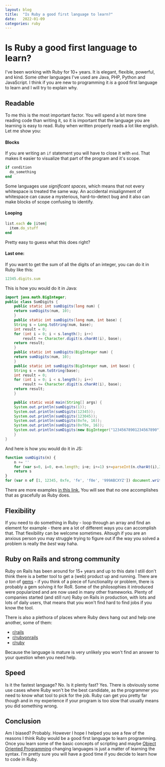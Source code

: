 ```yaml
---
layout: blog
title:  "Is Ruby a good first language to learn?"
date:   2022-01-09
categories: ruby
---
```


# Is Ruby a good first language to learn?

I've been working with Ruby for 10+ years. It is elegant, flexible, powerful, and kind. Some other languages I've used are Java, PHP, Python and JavaScript.
I think if you are new to programming it _is_ a good first language to learn and I will try to explain why.

## Readable

To me this is the most important factor. You will spend a lot more time reading code than writing it, so it is important that the language you are learning is easy to read. Ruby when written properly reads a lot like english. Let me show you:

#### Blocks

If you are writing an `if` statement you will have to close it with `end`. That makes it easier to visualize that part of the program and it's scope.

```ruby
if condition
  do_something
end
```

Some languages use _significant spaces_, which means that not every whitespace is treated the same way. An accidental misalignment of whitespace can cause a mysterious, hard-to-detect bug and it also can make blocks of scope confusing to identify.

#### Looping

```ruby
list.each do |item|
  item.do_stuff
end
```

Pretty easy to guess what this does right?

#### Last one:

If you want to get the sum of all the digits of an integer, you can do it in Ruby like this:

```ruby
12345.digits.sum
```

This is how you would do it in Java:

```java
import java.math.BigInteger;
public class SumDigits {
    public static int sumDigits(long num) {
	return sumDigits(num, 10);
    }
    public static int sumDigits(long num, int base) {
	String s = Long.toString(num, base);
	int result = 0;
	for (int i = 0; i < s.length(); i++)
	    result += Character.digit(s.charAt(i), base);
	return result;
    }
    public static int sumDigits(BigInteger num) {
	return sumDigits(num, 10);
    }
    public static int sumDigits(BigInteger num, int base) {
	String s = num.toString(base);
	int result = 0;
	for (int i = 0; i < s.length(); i++)
	    result += Character.digit(s.charAt(i), base);
	return result;
    }

    public static void main(String[] args) {
	System.out.println(sumDigits(1));
	System.out.println(sumDigits(12345));
	System.out.println(sumDigits(123045));
	System.out.println(sumDigits(0xfe, 16));
	System.out.println(sumDigits(0xf0e, 16));
	System.out.println(sumDigits(new BigInteger("12345678901234567890")));
    }
}
```

And here is how you would do it in JS:

```javascript
function sumDigits(n) {
	n += ''
	for (var s=0, i=0, e=n.length; i<e; i+=1) s+=parseInt(n.charAt(i),36)
	return s
}
for (var n of [1, 12345, 0xfe, 'fe', 'f0e', '999ABCXYZ']) document.write(n, ' sum to ', sumDigits(n), '<br>')
```

There are more examples [in this link.](http://rosettacode.org/wiki/Sum_digits_of_an_integer) You will see that no one accomplishes that as gracefully as Ruby does.

## Flexibility

If you need to do something in Ruby - loop through an array and find an element for example - there are a lot of different ways you can accomplish that.
That flexibility can be welcome sometimes. Altough if you are an anxious person you may struggle trying to figure out if the way you solved a problem is really the _best_ way haha.

## Ruby on Rails and strong community

Ruby on Rails has been around for 15+ years and up to this date I still don't think there is a better tool to get a (web) product up and running. There are _a ton_ of [gems](https://rubygems.org/) - if you think of a piece of functionality or problem, there is probably a gem solving it for RoR. Some of the philosophies it introduced were popularized and are now used in many other frameworks. Plenty of companies started (and still run) Ruby on Rails in production, with lots and lots of daily users, that means that you won't find hard to find jobs if you know the tool.

There is also a plethora of places where Ruby devs hang out and help one another, some of them:

* [r/rails](https://www.reddit.com/r/rails)
* [r/rubyonrails](https://www.reddit.com/r/rubyonrails)
* [r/ruby](https://www.reddit.com/r/ruby)

Because the language is mature is very unlikely you won't find an answer to your question when you need help.

## Speed

Is it the fastest language? No. Is it plenty fast? Yes.
There is obviously some use cases where Ruby won't be the best candidate, as the programmer you need to know what tool to pick for the job. Ruby can get you pretty far though and in my experience if your program is too slow that usually means you did something wrong.

## Conclusion

Am I biased? Probably. However I hope I helped you see a few of the reasons I think Ruby would be a good first language to learn programming. Once you learn some of the basic concepts of scripting and maybe [Object Oriented Programming](https://en.wikipedia.org/wiki/Object-oriented_programming) changing languages is just a matter of learning the syntax. I'm pretty sure you will have a good time if you decide to learn how to code in Ruby.
